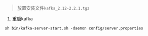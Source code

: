 > 放置安装文件`kafka_2.12-2.2.1.tgz`

1. 重启kafka
``` 
sh bin/kafka-server-start.sh -daemon config/server.properties
```
